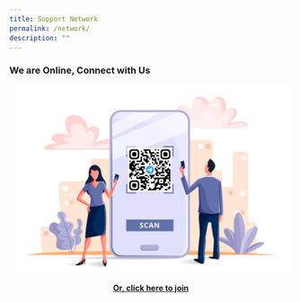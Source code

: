 ```yaml
---
title: Support Network
permalink: /network/
description: ""
---
```

### We are Online, Connect with Us 

![](/images/Telegram%20QR.png)

<center>
<b>
<a href="https://t.me/dlc_test">Or, click here to join
	
</b>
</center>